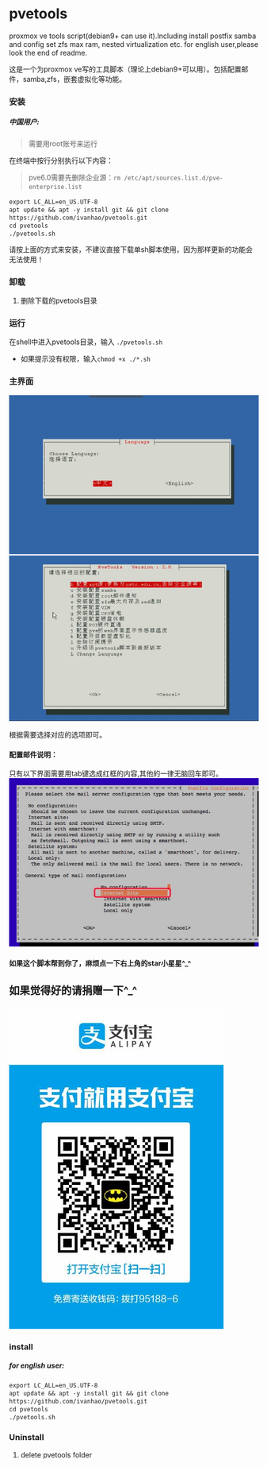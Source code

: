 # pvetools
proxmox ve tools script(debian9+ can use it).Including install postfix samba and config set zfs max ram, nested virtualization etc.
for english user,please look the end of readme.

这是一个为proxmox ve写的工具脚本（理论上debian9+可以用）。包括配置邮件，samba,zfs，嵌套虚拟化等功能。



### 安装

##### 中国用户:

> 需要用root账号来运行

在终端中按行分别执行以下内容：

>pve6.0需要先删除企业源：`rm /etc/apt/sources.list.d/pve-enterprise.list`

```
export LC_ALL=en_US.UTF-8
apt update && apt -y install git && git clone https://github.com/ivanhao/pvetools.git
cd pvetools
./pvetools.sh
```
请按上面的方式来安装，不建议直接下载单sh脚本使用，因为那样更新的功能会无法使用！

### 卸载
1. 删除下载的pvetools目录


### 运行

在shell中进入pvetools目录，输入
`
./pvetools.sh
`
* 如果提示没有权限，输入`chmod +x ./*.sh`

### 主界面

![main](./main.png)
![main](./main1.png)

根据需要选择对应的选项即可。

#### 配置邮件说明：

只有以下界面需要用tab键选成红框的内容,其他的一律无脑回车即可。
![mail](./mail.png)


#### 如果这个脚本帮到你了，麻烦点一下右上角的star小星星^_^

## 如果觉得好的请捐赠一下^_^
![pay](./pay.jpg)

### install

##### for english user:

```
export LC_ALL=en_US.UTF-8
apt update && apt -y install git && git clone https://github.com/ivanhao/pvetools.git
cd pvetools
./pvetools.sh
```

### Uninstall 
1. delete pvetools folder



